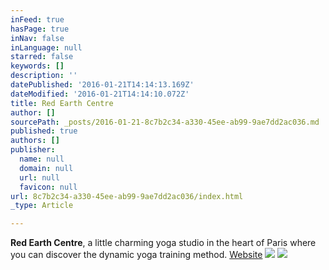 ```yaml
---
inFeed: true
hasPage: true
inNav: false
inLanguage: null
starred: false
keywords: []
description: ''
datePublished: '2016-01-21T14:14:13.169Z'
dateModified: '2016-01-21T14:14:10.072Z'
title: Red Earth Centre
author: []
sourcePath: _posts/2016-01-21-8c7b2c34-a330-45ee-ab99-9ae7dd2ac036.md
published: true
authors: []
publisher:
  name: null
  domain: null
  url: null
  favicon: null
url: 8c7b2c34-a330-45ee-ab99-9ae7dd2ac036/index.html
_type: Article

---
```

**Red Earth Centre**, a little charming yoga studio in the heart of Paris where you can discover the dynamic yoga training method. [Website][0]
![](https://the-grid-user-content.s3-us-west-2.amazonaws.com/665bcaa9-a85c-4134-addb-7a0ba6cf53a0.jpg)
![](https://s3-us-west-2.amazonaws.com/the-grid-img/p/5a5d0f2bf372cbbc5575684466a57260debf7677.jpg)

[0]: http://www.redearthcentre.com/